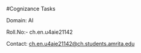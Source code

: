 #Cognizance Tasks

Domain: AI

Roll.No:- ch.en.u4aie21142

Contact: ch.en.u4aie21142@ch.students.amrita.edu
